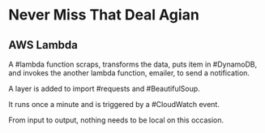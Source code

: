 # Never Miss That Deal Agian
## AWS Lambda

A #lambda function scraps, transforms the data, puts item in #DynamoDB, and invokes the another lambda function, emailer, to send a notification.

A layer is added to import #requests and #BeautifulSoup.

It runs once a minute and is triggered by a #CloudWatch event.

From input to output, nothing needs to be local on this occasion.

